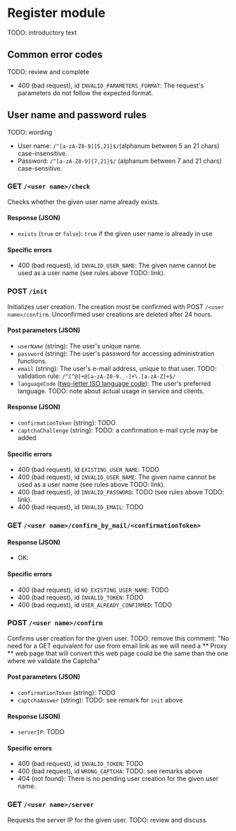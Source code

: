 # Register module

TODO: introductory text


## Common error codes

TODO: review and complete

* 400 (bad request), id `INVALID_PARAMETERS_FORMAT`: The request's parameters do not follow the expected format.


## User name and password rules

TODO: wording

* User name: `/^[a-zA-Z0-9]]5,21}$/`(alphanum between 5 an 21 chars) case-insensitive.
* Password:   `/^[a-zA-Z0-9]{7,21}$/` (alphanum between 7 and 21 chars) case-sensitive.


### GET `/<user name>/check`

Checks whether the given user name already exists.

#### Response (JSON)

* `exists` (`true` or `false`): `true` if the given user name is already in use

#### Specific errors

* 400 (bad request), id `INVALID_USER_NAME`: The given name cannot be used as a user name (see rules above TODO: link).

### POST `/init`

Initializes user creation. The creation must be confirmed with POST `/<user name>/confirm`. Unconfirmed user creations are deleted after 24 hours.

#### Post parameters (JSON)

* `userName` (string): The user's unique name.
* `password` (string): The user's password for accessing administration functions.
* `email` (string): The user's e-mail address, unique to that user. TODO: validation rule: `/^[^@]+@[a-zA-Z0-9._-]+\.[a-zA-Z]+$/`
* `languageCode` ([two-letter ISO language code](/DataTypes#TODO)): The user's preferred language. TODO: note about actual usage in service and clients.

#### Response (JSON)

* `confirmationToken` (string): TODO
* `captchaChallenge` (string): TODO: a confirmation e-mail cycle may be added 
   
#### Specific errors

* 400 (bad request), id `EXISTING_USER_NAME`: TODO
* 400 (bad request), id `INVALID_USER_NAME`: The given name cannot be used as a user name (see rules above TODO: link).
* 400 (bad request), id `INVALID_PASSWORD`: TODO (see rules above TODO: link).
* 400 (bad request), id `INVALID_EMAIL`: TODO

### GET `/<user name>/confirm_by_mail/<confirmationToken>`

#### Response (JSON)

* OK:

#### Specific errors

* 400 (bad request), id `NO_EXISTING_USER_NAME`: TODO
* 400 (bad request), id `INVALID_TOKEN`: TODO
* 400 (bad request), id `USER_ALREADY_CONFIRMED`: TODO

### POST `/<user name>/confirm`

Confirms user creation for the given user. 
TODO: remove this comment: "No need for a GET equivalent for use from email link as we will need a ** Proxy ** web page that will convert this web page could be the same than the one where we validate the Captcha"

#### Post parameters (JSON)

* `confirmationToken` (string): TODO
* `captchaAnswer` (string): TODO: see remark for `init` above

#### Response (JSON)

* `serverIP`: TODO

#### Specific errors

* 400 (bad request), id `INVALID_TOKEN`: TODO
* 400 (bad request), id `WRONG_CAPTCHA`: TODO: see remarks above
* 404 (not found): There is no pending user creation for the given user name.


### GET `/<user name>/server`

Requests the server IP for the given user. TODO: review and discuss.